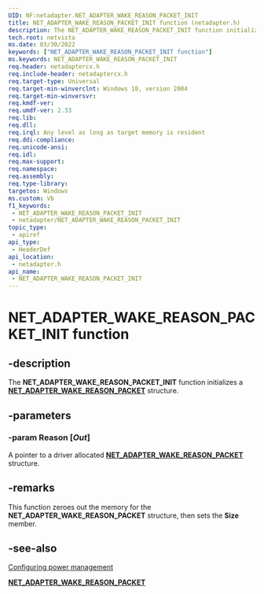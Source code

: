 ```yaml
---
UID: NF:netadapter.NET_ADAPTER_WAKE_REASON_PACKET_INIT
title: NET_ADAPTER_WAKE_REASON_PACKET_INIT function (netadapter.h)
description: The NET_ADAPTER_WAKE_REASON_PACKET_INIT function initializes a NET_ADAPTER_WAKE_REASON_PACKET structure.
tech.root: netvista
ms.date: 03/30/2022
keywords: ["NET_ADAPTER_WAKE_REASON_PACKET_INIT function"]
ms.keywords: NET_ADAPTER_WAKE_REASON_PACKET_INIT
req.header: netadaptercx.h
req.include-header: netadaptercx.h 
req.target-type: Universal
req.target-min-winverclnt: Windows 10, version 2004
req.target-min-winversvr: 
req.kmdf-ver: 
req.umdf-ver: 2.33 
req.lib: 
req.dll: 
req.irql: Any level as long as target memory is resident
req.ddi-compliance: 
req.unicode-ansi: 
req.idl: 
req.max-support: 
req.namespace: 
req.assembly: 
req.type-library: 
targetos: Windows
ms.custom: Vb
f1_keywords:
 - NET_ADAPTER_WAKE_REASON_PACKET_INIT
 - netadapter/NET_ADAPTER_WAKE_REASON_PACKET_INIT
topic_type:
 - apiref
api_type:
 - HeaderDef
api_location:
 - netadapter.h
api_name:
 - NET_ADAPTER_WAKE_REASON_PACKET_INIT
---
```


# NET_ADAPTER_WAKE_REASON_PACKET_INIT function


## -description

The **NET_ADAPTER_WAKE_REASON_PACKET_INIT** function initializes a [**NET_ADAPTER_WAKE_REASON_PACKET**](../netadapter/ns-netadapter-_net_adapter_wake_reason_packet.md) structure.

## -parameters

### -param Reason [_Out_]

A pointer to a driver allocated [**NET_ADAPTER_WAKE_REASON_PACKET**](../netadapter/ns-netadapter-_net_adapter_wake_reason_packet.md) structure.


## -remarks

This function zeroes out the memory for the **NET_ADAPTER_WAKE_REASON_PACKET** structure, then sets the **Size** member.

## -see-also

[Configuring power management](/windows-hardware/drivers/netcx/configuring-power-management)

[**NET_ADAPTER_WAKE_REASON_PACKET**](../netadapter/ns-netadapter-_net_adapter_wake_reason_packet.md)
